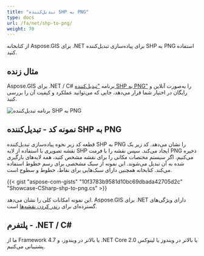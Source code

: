 ```yaml
---
title: "تبدیل‌کننده SHP به PNG"
type: docs
url: /fa/net/shp-to-png/
weight: 70
---
```


از کتابخانه Aspose.GIS برای .NET برای پیاده‌سازی تبدیل‌کننده SHP به PNG استفاده کنید.

## **مثال زنده**

Aspose.GIS برای .NET / C# برنامه ["تبدیل‌کننده SHP به PNG"](https://products.aspose.app/gis/viewer/shp-to-png) را به‌صورت آنلاین و رایگان در اختیار شما قرار می‌دهد، جایی که می‌توانید عملکرد و کیفیت آن را بررسی کنید.

![برنامه تبدیل‌کننده SHP به PNG](viewer.png)

## **نمونه کد - تبدیل‌کننده SHP به PNG**

قطعه کد زیر نحوه پیاده‌سازی تبدیل‌کننده SHP به PNG را نشان می‌دهد. کد زیر یک نقشه تصویری با استفاده از لایه SHP ایجاد می‌کند. سپس نقشه را با فرمت PNG ذخیره می‌کنیم. اگر سیستم مختصات مکانی را برای نقشه مشخص کنید، همه لایه‌های بارگیری شده به آن تبدیل می‌شوند.
این نمونه از سبک مشخصی برای رسم خطوط استفاده می‌کند. کتابخانه همچنین دارای سبک‌هایی برای نقاط، خطوط و سطوح است.

{{< gist "aspose-com-gists" "10f3783b9581d10bc69dbada42705d2c" "Showcase-CSharp-shp-to-png.cs" >}}

این نمونه امکانات کلی را نشان می‌دهد. Aspose.GIS برای .NET دارای ویژگی‌های گسترده‌ای برای [رندر کردن نقشه‌ها](https://docs.aspose.com/gis/net/map-rendering/) است.

## **پلتفرم - ‎.NET / C#‎**

ما از Framework 4.7 یا بالاتر در ویندوز، و .NET Core 2.0 یا بالاتر در ویندوز یا لینوکس پشتیبانی می‌کنیم.
